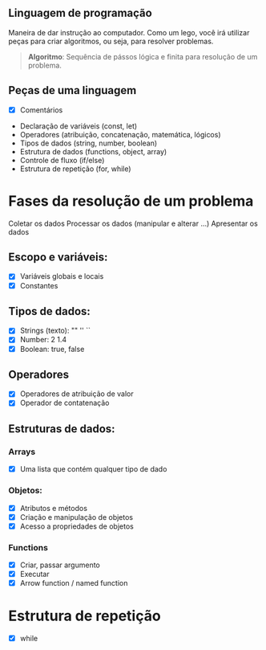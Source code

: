 ## Linguagem de programação

Maneira de dar instrução ao computador.
Como um lego, você irá utilizar peças para criar algoritmos, ou seja, para resolver problemas.

> **Algoritmo**: Sequência de pássos lógica e finita para resolução de um problema.

## Peças de uma linguagem 

- [x] Comentários
- Declaração de variáveis (const, let)
- Operadores (atribuição, concatenação, matemática, lógicos)
- Tipos de dados (string, number, boolean)
- Estrutura de dados (functions, object, array)
- Controle de fluxo (if/else)
- Estrutura de repetição (for, while)

# Fases da resolução de um problema

Coletar os dados
Processar os dados (manipular e alterar ...)
Apresentar os dados

## Escopo e variáveis:

- [x] Variáveis globais e locais
- [x] Constantes

## Tipos de dados:

- [x] Strings (texto): "" '' ``
- [x] Number: 2 1.4
- [x] Boolean: true, false

## Operadores

- [x] Operadores de atribuição de valor 
- [x] Operador de contatenação

## Estruturas de dados:

### Arrays

- [x] Uma lista que contém qualquer tipo de dado

### Objetos:

- [x] Atributos e métodos
- [x] Criação e manipulação de objetos
- [x] Acesso a propriedades de objetos

### Functions

- [x] Criar, passar argumento
- [x]  Executar
- [x] Arrow function / named function

# Estrutura de repetição

- [x] while